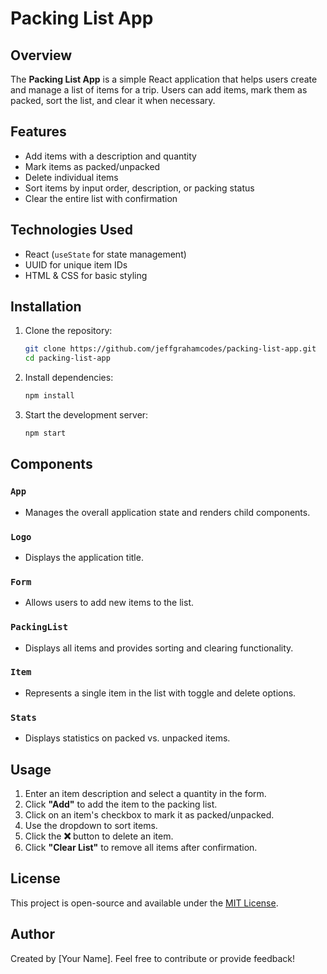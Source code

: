 # Packing List App

## Overview

The **Packing List App** is a simple React application that helps users create and manage a list of items for a trip. Users can add items, mark them as packed, sort the list, and clear it when necessary.

## Features

- Add items with a description and quantity
- Mark items as packed/unpacked
- Delete individual items
- Sort items by input order, description, or packing status
- Clear the entire list with confirmation

## Technologies Used

- React (`useState` for state management)
- UUID for unique item IDs
- HTML & CSS for basic styling

## Installation

1. Clone the repository:
   ```sh
   git clone https://github.com/jeffgrahamcodes/packing-list-app.git
   cd packing-list-app
   ```
2. Install dependencies:
   ```sh
   npm install
   ```
3. Start the development server:
   ```sh
   npm start
   ```

## Components

### `App`

- Manages the overall application state and renders child components.

### `Logo`

- Displays the application title.

### `Form`

- Allows users to add new items to the list.

### `PackingList`

- Displays all items and provides sorting and clearing functionality.

### `Item`

- Represents a single item in the list with toggle and delete options.

### `Stats`

- Displays statistics on packed vs. unpacked items.

## Usage

1. Enter an item description and select a quantity in the form.
2. Click **"Add"** to add the item to the packing list.
3. Click on an item's checkbox to mark it as packed/unpacked.
4. Use the dropdown to sort items.
5. Click the **❌** button to delete an item.
6. Click **"Clear List"** to remove all items after confirmation.

## License

This project is open-source and available under the [MIT License](LICENSE).

## Author

Created by [Your Name]. Feel free to contribute or provide feedback!
